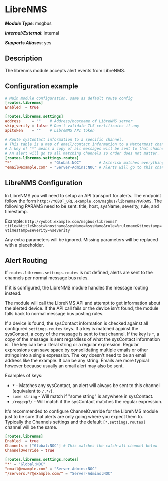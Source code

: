 # LibreNMS

***Module Type***: msgbus

***Internal/External***: internal

***Supports Aliases***: yes

## Description

The librenms module accepts alert events from LibreNMS.

## Configuration example

```toml
# Main module configuration, same as default route config
[routes.librenms]
Enabled  = true

[routes.librenms.settings]
address     = ""    # Address/hostname of LibreNMS server
skip_verify = false # Don't validate TLS certificates if any
apitoken    = ""    # LibreNMS API token

# Route sysContact information to a specific channel.
# This table is a map of email/contact information to a Mattermost channel.
# A key of "*" means a copy of all messages will be sent to that channel.
# An alert will go to all matching channels so order does not matter.
[routes.librenms.settings.routes]
"*"                 = "Global:NOC"        # Asterisk matches everything so all alerts will go here
"email@example.com" = "Server-Admins:NOC" # Alerts will go to this channel only if the email is in sysContact
```

## LibreNMS Configuration

In LibreNMS you will need to setup an API transport for alerts. The endpoint
follow the form `http://YOBOT_URL.example.com/msgbus/librenms?PARAMS`.
The following PARAMS need to be sent: title, host, sysName, severity, rule, and timestamp.

Example: `http://yobot.example.com/msgbus/librenms?title=%title&host=%hostname&sysName=%sysName&rule=%rulename&timestamp=%timestamp&severity=%severity`

Any extra parameters will be ignored. Missing parameters will be replaced with
a placeholder.

## Alert Routing

If `routes.librenms.settings.routes` is not defined, alerts are sent to the channels
per normal message bus rules.

If it is configured, the LibreNMS module handles the message routing instead.

The module will call the LibreNMS API and attempt to get information about the
alerted device. If the API call fails or the device isn't found, the module
falls back to normal message bus posting rules.

If a device is found, the sysContact information is checked against all configured
`settings.routes` keys. If a key is matched against the sysContact, a copy of the message
is sent to that channel. If the key is `*`, a copy of the message is sent regardless
of what the sysContact information is. The key can be a literal string or a regular
expression. Regular expressions can save space by consolidating multiple emails or
other strings into a single expression. The key doesn't need to be an email address
like the example. It can be any string. Emails are more typical however because
usually an email alert may also be sent.

Examples of keys:

- `*` - Matches any sysContact, an alert will always be sent to this channel (equivalent to `/.*/`).
- `some string` - Will match if "some string" is anywhere in sysContact.
- `/regexp?/` - Will match if the sysContact matches the regular expression.

It's recommended to configure ChannelOverride for the LibreNMS module just to
be sure that alerts are only going where you expect them to. Typically the
Channels settings and the default `[*.settings.routes]` channel will be the same.

```toml
[routes.librenms]
Enabled  = true
Channels = ["Global:NOC"] # This matches the catch-all channel below
ChannelOverride = true

[routes.librenms.settings.routes]
"*" = "Global:NOC"
"email@example.com" = "Server-Admins:NOC"
"/Servers.*?@example.com/" = "Server-Admins:NOC"
```
